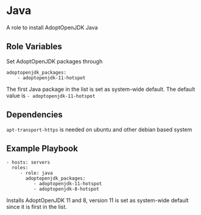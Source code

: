 Java
=========

A role to install AdoptOpenJDK Java

Role Variables
--------------

Set AdoptOpenJDK packages through
    
    adoptopenjdk_packages:
        - adoptopenjdk-11-hotspot
The first Java package in the list is set as system-wide default. 
The default value is `- adoptopenjdk-11-hotspot`

Dependencies
------------

`apt-transport-https` is needed on ubuntu and other debian based system 

Example Playbook
----------------

    - hosts: servers
      roles:
         - role: java
           adoptopenjdk_packages: 
              - adoptopenjdk-11-hotspot
              - adoptopenjdk-8-hotspot
              
Installs AdoptOpenJDK 11 and 8, version 11 is set as system-wide default since it is first in the list. 